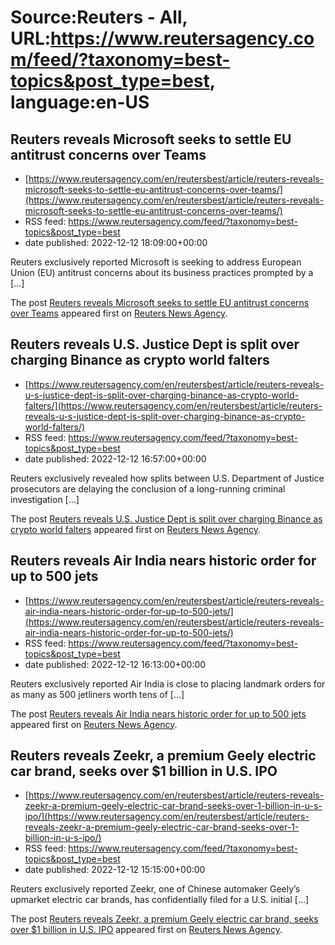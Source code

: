 # Source:Reuters - All, URL:https://www.reutersagency.com/feed/?taxonomy=best-topics&post_type=best, language:en-US

## Reuters reveals Microsoft seeks to settle EU antitrust concerns over Teams
 - [https://www.reutersagency.com/en/reutersbest/article/reuters-reveals-microsoft-seeks-to-settle-eu-antitrust-concerns-over-teams/](https://www.reutersagency.com/en/reutersbest/article/reuters-reveals-microsoft-seeks-to-settle-eu-antitrust-concerns-over-teams/)
 - RSS feed: https://www.reutersagency.com/feed/?taxonomy=best-topics&post_type=best
 - date published: 2022-12-12 18:09:00+00:00

<p>Reuters exclusively reported Microsoft is seeking to address European Union (EU) antitrust concerns about its business practices prompted by a [&#8230;]</p>
<p>The post <a href="https://www.reutersagency.com/en/reutersbest/article/reuters-reveals-microsoft-seeks-to-settle-eu-antitrust-concerns-over-teams/" rel="nofollow">Reuters reveals Microsoft seeks to settle EU antitrust concerns over Teams</a> appeared first on <a href="https://www.reutersagency.com/en/" rel="nofollow">Reuters News Agency</a>.</p>

## Reuters reveals U.S. Justice Dept is split over charging Binance as crypto world falters
 - [https://www.reutersagency.com/en/reutersbest/article/reuters-reveals-u-s-justice-dept-is-split-over-charging-binance-as-crypto-world-falters/](https://www.reutersagency.com/en/reutersbest/article/reuters-reveals-u-s-justice-dept-is-split-over-charging-binance-as-crypto-world-falters/)
 - RSS feed: https://www.reutersagency.com/feed/?taxonomy=best-topics&post_type=best
 - date published: 2022-12-12 16:57:00+00:00

<p>Reuters exclusively revealed how splits between U.S. Department of Justice prosecutors are delaying the conclusion of a long-running criminal investigation [&#8230;]</p>
<p>The post <a href="https://www.reutersagency.com/en/reutersbest/article/reuters-reveals-u-s-justice-dept-is-split-over-charging-binance-as-crypto-world-falters/" rel="nofollow">Reuters reveals U.S. Justice Dept is split over charging Binance as crypto world falters</a> appeared first on <a href="https://www.reutersagency.com/en/" rel="nofollow">Reuters News Agency</a>.</p>

## Reuters reveals Air India nears historic order for up to 500 jets
 - [https://www.reutersagency.com/en/reutersbest/article/reuters-reveals-air-india-nears-historic-order-for-up-to-500-jets/](https://www.reutersagency.com/en/reutersbest/article/reuters-reveals-air-india-nears-historic-order-for-up-to-500-jets/)
 - RSS feed: https://www.reutersagency.com/feed/?taxonomy=best-topics&post_type=best
 - date published: 2022-12-12 16:13:00+00:00

<p>Reuters exclusively reported Air India is close to placing landmark orders for as many as 500 jetliners worth tens of [&#8230;]</p>
<p>The post <a href="https://www.reutersagency.com/en/reutersbest/article/reuters-reveals-air-india-nears-historic-order-for-up-to-500-jets/" rel="nofollow">Reuters reveals Air India nears historic order for up to 500 jets</a> appeared first on <a href="https://www.reutersagency.com/en/" rel="nofollow">Reuters News Agency</a>.</p>

## Reuters reveals Zeekr, a premium Geely electric car brand, seeks over $1 billion in U.S. IPO
 - [https://www.reutersagency.com/en/reutersbest/article/reuters-reveals-zeekr-a-premium-geely-electric-car-brand-seeks-over-1-billion-in-u-s-ipo/](https://www.reutersagency.com/en/reutersbest/article/reuters-reveals-zeekr-a-premium-geely-electric-car-brand-seeks-over-1-billion-in-u-s-ipo/)
 - RSS feed: https://www.reutersagency.com/feed/?taxonomy=best-topics&post_type=best
 - date published: 2022-12-12 15:15:00+00:00

<p>Reuters exclusively reported Zeekr, one of Chinese automaker Geely’s upmarket electric car brands, has confidentially filed for a U.S. initial [&#8230;]</p>
<p>The post <a href="https://www.reutersagency.com/en/reutersbest/article/reuters-reveals-zeekr-a-premium-geely-electric-car-brand-seeks-over-1-billion-in-u-s-ipo/" rel="nofollow">Reuters reveals Zeekr, a premium Geely electric car brand, seeks over $1 billion in U.S. IPO</a> appeared first on <a href="https://www.reutersagency.com/en/" rel="nofollow">Reuters News Agency</a>.</p>

